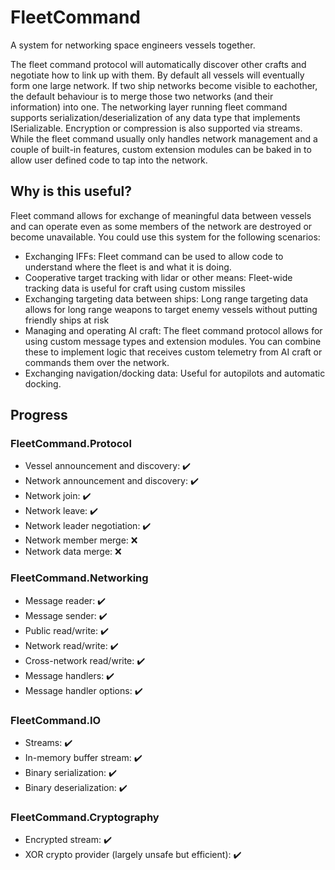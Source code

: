 # FleetCommand
A system for networking space engineers vessels together. 

The fleet command protocol will automatically discover other crafts and negotiate how to link up with them. 
By default all vessels will eventually form one large network. If two ship networks become visible to eachother, the default behaviour is to merge those two networks (and their information) into one.
The networking layer running fleet command supports serialization/deserialization of any data type that implements ISerializable. Encryption or compression is also supported via streams.
While the fleet command usually only handles network management and a couple of built-in features, custom extension modules can be baked in to allow user defined code to tap into the network.

## Why is this useful?
Fleet command allows for exchange of meaningful data between vessels and can operate even as some members of the network are destroyed or become unavailable. You could use this system for the following scenarios:
- Exchanging IFFs: Fleet command can be used to allow code to understand where the fleet is and what it is doing.
- Cooperative target tracking with lidar or other means: Fleet-wide tracking data is useful for craft using custom missiles
- Exchanging targeting data between ships: Long range targeting data allows for long range weapons to target enemy vessels without putting friendly ships at risk
- Managing and operating AI craft: The fleet command protocol allows for using custom message types and extension modules. You can combine these to implement logic that receives custom telemetry from AI craft or commands them over the network.
- Exchanging navigation/docking data: Useful for autopilots and automatic docking.

## Progress
### FleetCommand.Protocol
- Vessel announcement and discovery: ✔️
- Network announcement and discovery: ✔️
- Network join: ✔️
- Network leave: ✔️
- Network leader negotiation: ✔️
- Network member merge: ❌
- Network data merge: ❌

### FleetCommand.Networking
- Message reader: ✔️
- Message sender: ✔️
- Public read/write: ✔️
- Network read/write: ✔️
- Cross-network read/write: ✔️
- Message handlers: ✔️
- Message handler options: ✔️

### FleetCommand.IO
- Streams: ✔️
- In-memory buffer stream: ✔️
- Binary serialization: ✔️
- Binary deserialization: ✔️

### FleetCommand.Cryptography
- Encrypted stream: ✔️
- XOR crypto provider (largely unsafe but efficient): ✔️

